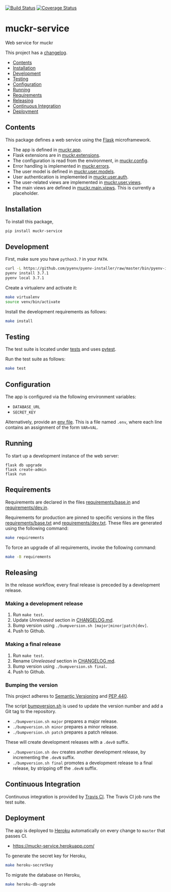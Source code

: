 [![Build Status](https://img.shields.io/travis/cjolowicz/muckr-service.svg?style=flat-square)](https://travis-ci.org/cjolowicz/muckr-service)
[![Coverage Status](https://img.shields.io/coveralls/cjolowicz/muckr-service.svg?style=flat-square)](https://coveralls.io/github/cjolowicz/muckr-service?branch=master)

# muckr-service

Web service for muckr

This project has a [changelog](CHANGELOG.md).

- [Contents](#contents)
- [Installation](#installation)
- [Development](#development)
- [Testing](#testing)
- [Configuration](#configuration)
- [Running](#running)
- [Requirements](#requirements)
- [Releasing](#releasing)
- [Continuous Integration](#continuous-integration)
- [Deployment](#deployment)

## Contents

This package defines a web service using the
[Flask](http://flask.pocoo.org/) microframework.

- The app is defined in [muckr.app](muckr/app.py).
- Flask extensions are in [muckr.extensions](muckr/extensions.py).
- The configuration is read from the environment, in
  [muckr.config](muckr/config.py).
- Error handling is implemented in [muckr.errors](muckr/errors.py).
- The user model is defined in
  [muckr.user.models](muckr/user/models.py).
- User authentication is implemented in
  [muckr.user.auth](muckr/user/auth.py).
- The user-related views are implemented in
  [muckr.user.views](muckr/user/views.py).
- The main views are defined in
  [muckr.main.views](muckr/main/views.py). This is currently a
  placeholder.

## Installation

To install this package,

```sh
pip install muckr-service
```

## Development

First, make sure you have `python3.7` in your `PATH`.

```sh
curl -L https://github.com/pyenv/pyenv-installer/raw/master/bin/pyenv-installer | bash
pyenv install 3.7.1
pyenv local 3.7.1
```

Create a virtualenv and activate it:

```sh
make virtualenv
source venv/bin/activate
```

Install the development requirements as follows:

```sh
make install
```

## Testing

The test suite is located under [tests](tests) and uses
[pytest](https://pypi.org/project/pytest/).

Run the test suite as follows:

```sh
make test
```

## Configuration

The app is configured via the following environment variables:

- `DATABASE_URL`
- `SECRET_KEY`

Alternatively, provide an [env file](.env.sample). This is a file
named `.env`, where each line contains an assignment of the form
`VAR=VAL`.

## Running

To start up a development instance of the web server:

```shell
flask db upgrade
flask create-admin
flask run
```

## Requirements

Requirements are declared in the files
[requirements/base.in](requirements/base.in) and
[requirements/dev.in](requirements/dev.in).

Requirements for production are pinned to specific versions in the
files [requirements/base.txt](requirements/base.txt) and
[requirements/dev.txt](requirements/dev.txt). These files are
generated using the following command:

```sh
make requirements
```

To force an upgrade of all requirements, invoke the following command:

```sh
make -B requirements
```

## Releasing

In the release workflow, every final release is preceded by a
development release.

### Making a development release

1. Run `make test`.
2. Update _Unreleased_ section in [CHANGELOG.md](CHANGELOG.md).
3. Bump version using `./bumpversion.sh [major|minor|patch|dev]`.
4. Push to Github.

### Making a final release

1. Run `make test`.
2. Rename _Unreleased_ section in [CHANGELOG.md](CHANGELOG.md).
3. Bump version using `./bumpversion.sh final`.
4. Push to Github.

### Bumping the version

This project adheres to
[Semantic Versioning](https://semver.org/spec/v2.0.0.html) and
[PEP 440](https://www.python.org/dev/peps/pep-0440).

The script [bumpversion.sh](bumpversion.sh) is used to update the
version number and add a Git tag to the repository.

- `./bumpversion.sh major` prepares a major release.
- `./bumpversion.sh minor` prepares a minor release.
- `./bumpversion.sh patch` prepares a patch release.

These will create development releases with a `.dev0` suffix.

- `./bumpversion.sh dev` creates another development release,
  by incrementing the `.devN` suffix.
- `./bumpversion.sh final` promotes a development release to a final
  release, by stripping off the `.devN` suffix.

## Continuous Integration

Continuous integration is provided by
[Travis CI](https://travis-ci.org). The Travis CI job runs the test
suite.

## Deployment

The app is deployed to [Heroku](https://heroku.com) automatically on
every change to `master` that passes CI.

- https://muckr-service.herokuapp.com/

To generate the secret key for Heroku,

```sh
make heroku-secretkey
```

To migrate the database on Heroku,

```sh
make heroku-db-upgrade
```
